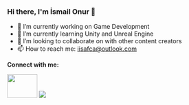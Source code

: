 ### Hi there, I'm İsmail Onur 👋

- 🔭 I’m currently working on Game Development
- 🌱 I’m currently learning Unity and Unreal Engine
- 👯 I’m looking to collaborate on with other content creators
- 📫 How to reach me: iisafca@outlook.com

<strong> Connect with me: </strong>


<a href="https://www.linkedin.com/in/iisafca/">
<img src="https://img.compkkart.com/img/reviews/306/linkedin.jpg" width="70" height="55"></a>

<img src="https://github-readme-stats.vercel.app/api?username=iisafca&&show_icons=true&title_color=ffffff&icon_color=bb2acf&text_color=daf7dc&bg_color=151515">

